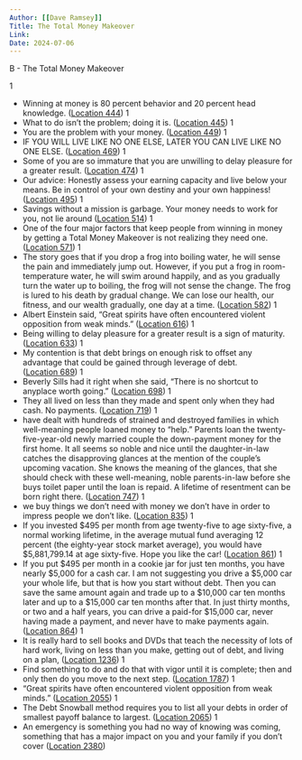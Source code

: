 ```yaml
---
Author: [[Dave Ramsey]]
Title: The Total Money Makeover
Link: 
Date: 2024-07-06
---
```

B - The Total Money Makeover

1
- Winning at money is 80 percent behavior and 20 percent head knowledge. ([Location 444](https://readwise.io/to_kindle?action=open&asin=B00DNBE8P6&location=444))
1
- What to do isn’t the problem; doing it is. ([Location 445](https://readwise.io/to_kindle?action=open&asin=B00DNBE8P6&location=445))
1
- You are the problem with your money. ([Location 449](https://readwise.io/to_kindle?action=open&asin=B00DNBE8P6&location=449))
1
- IF YOU WILL LIVE LIKE NO ONE ELSE, LATER YOU CAN LIVE LIKE NO ONE ELSE. ([Location 469](https://readwise.io/to_kindle?action=open&asin=B00DNBE8P6&location=469))
1
- Some of you are so immature that you are unwilling to delay pleasure for a greater result. ([Location 474](https://readwise.io/to_kindle?action=open&asin=B00DNBE8P6&location=474))
1
- Our advice: Honestly assess your earning capacity and live below your means. Be in control of your own destiny and your own happiness! ([Location 495](https://readwise.io/to_kindle?action=open&asin=B00DNBE8P6&location=495))
1
- Savings without a mission is garbage. Your money needs to work for you, not lie around ([Location 514](https://readwise.io/to_kindle?action=open&asin=B00DNBE8P6&location=514))
1
- One of the four major factors that keep people from winning in money by getting a Total Money Makeover is not realizing they need one. ([Location 571](https://readwise.io/to_kindle?action=open&asin=B00DNBE8P6&location=571))
1
- The story goes that if you drop a frog into boiling water, he will sense the pain and immediately jump out. However, if you put a frog in room-temperature water, he will swim around happily, and as you gradually turn the water up to boiling, the frog will not sense the change. The frog is lured to his death by gradual change. We can lose our health, our fitness, and our wealth gradually, one day at a time. ([Location 582](https://readwise.io/to_kindle?action=open&asin=B00DNBE8P6&location=582))
1
- Albert Einstein said, “Great spirits have often encountered violent opposition from weak minds.” ([Location 616](https://readwise.io/to_kindle?action=open&asin=B00DNBE8P6&location=616))
1
- Being willing to delay pleasure for a greater result is a sign of maturity. ([Location 633](https://readwise.io/to_kindle?action=open&asin=B00DNBE8P6&location=633))
1
- My contention is that debt brings on enough risk to offset any advantage that could be gained through leverage of debt. ([Location 689](https://readwise.io/to_kindle?action=open&asin=B00DNBE8P6&location=689))
1
- Beverly Sills had it right when she said, “There is no shortcut to anyplace worth going.” ([Location 698](https://readwise.io/to_kindle?action=open&asin=B00DNBE8P6&location=698))
1
- They all lived on less than they made and spent only when they had cash. No payments. ([Location 719](https://readwise.io/to_kindle?action=open&asin=B00DNBE8P6&location=719))
1
- have dealt with hundreds of strained and destroyed families in which well-meaning people loaned money to “help.” Parents loan the twenty-five-year-old newly married couple the down-payment money for the first home. It all seems so noble and nice until the daughter-in-law catches the disapproving glances at the mention of the couple’s upcoming vacation. She knows the meaning of the glances, that she should check with these well-meaning, noble parents-in-law before she buys toilet paper until the loan is repaid. A lifetime of resentment can be born right there. ([Location 747](https://readwise.io/to_kindle?action=open&asin=B00DNBE8P6&location=747))
1
- we buy things we don’t need with money we don’t have in order to impress people we don’t like. ([Location 835](https://readwise.io/to_kindle?action=open&asin=B00DNBE8P6&location=835))
1
- If you invested $495 per month from age twenty-five to age sixty-five, a normal working lifetime, in the average mutual fund averaging 12 percent (the eighty-year stock market average), you would have $5,881,799.14 at age sixty-five. Hope you like the car! ([Location 861](https://readwise.io/to_kindle?action=open&asin=B00DNBE8P6&location=861))
1
- If you put $495 per month in a cookie jar for just ten months, you have nearly $5,000 for a cash car. I am not suggesting you drive a $5,000 car your whole life, but that is how you start without debt. Then you can save the same amount again and trade up to a $10,000 car ten months later and up to a $15,000 car ten months after that. In just thirty months, or two and a half years, you can drive a paid-for $15,000 car, never having made a payment, and never have to make payments again. ([Location 864](https://readwise.io/to_kindle?action=open&asin=B00DNBE8P6&location=864))
1
- It is really hard to sell books and DVDs that teach the necessity of lots of hard work, living on less than you make, getting out of debt, and living on a plan, ([Location 1236](https://readwise.io/to_kindle?action=open&asin=B00DNBE8P6&location=1236))
1
- Find something to do and do that with vigor until it is complete; then and only then do you move to the next step. ([Location 1787](https://readwise.io/to_kindle?action=open&asin=B00DNBE8P6&location=1787))
1
- “Great spirits have often encountered violent opposition from weak minds.” ([Location 2055](https://readwise.io/to_kindle?action=open&asin=B00DNBE8P6&location=2055))
1
- The Debt Snowball method requires you to list all your debts in order of smallest payoff balance to largest. ([Location 2065](https://readwise.io/to_kindle?action=open&asin=B00DNBE8P6&location=2065))
1
- An emergency is something you had no way of knowing was coming, something that has a major impact on you and your family if you don’t cover ([Location 2380](https://readwise.io/to_kindle?action=open&asin=B00DNBE8P6&location=2380))
